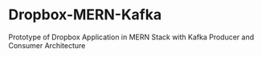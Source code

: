 # Dropbox-MERN-Kafka
Prototype of Dropbox Application in MERN Stack with Kafka Producer and Consumer Architecture
